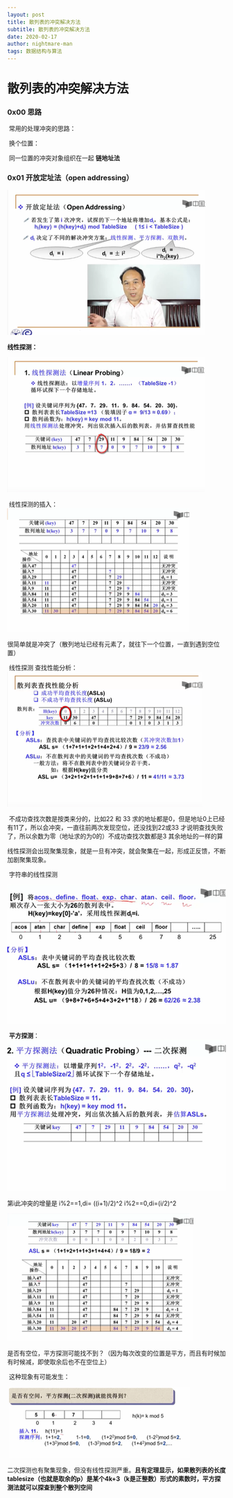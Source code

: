 ```yaml
---
layout: post
title: 散列表的冲突解决方法
subtitle: 散列表的冲突解决方法
date: 2020-02-17
author: nightmare-man
tags: 数据结构与算法
---
```

# 散列表的冲突解决方法

### 0x00 思路

​	常用的处理冲突的思路：

​	换个位置：

​	同一位置的冲突对象组织在一起  **链地址法**

### 0x01 开放定址法（open addressing）

![TIM截图20200217120434](/assets/img/TIM截图20200217120434.png)

 **线性探测：**

![TIM截图20200217120725](/assets/img/TIM截图20200217120725.png)

​	线性探测的插入：![TIM截图20200217120826](/assets/img/TIM截图20200217120826.png)

很简单就是冲突了（散列地址已经有元素了，就往下一个位置，一直到遇到空位置）

​	线性探测 查找性能分析：![TIM截图20200217121306](/assets/img/TIM截图20200217121306.png)

​		不成功查找次数是按类来分的，比如22 和 33 求的地址都是0，但是地址0上已经有11了，所以会冲突，一直往前两次发现空位，还没找到22或33 才说明查找失败了，所以余数为零（地址求的为0的）不成功查找次数都是3 其余地址的一样的算

​		线性探测会出现聚集现象，就是一旦有冲突，就会聚集在一起，形成正反馈，不断加剧聚集现象。

​		字符串的线性探测

![TIM截图20200217121756](/assets/img/TIM截图20200217121756.png)

​	**平方探测**：
![TIM截图20200217122042](/assets/img/TIM截图20200217122042.png)

第i此冲突的增量是     i%2==1,di= ((i+1)/2)^2  i%2==0,di=(i/2)^2

 ![TIM截图20200217122517](/assets/img/TIM截图20200217122517.png)

​	是否有空位，平方探测可能找不到？（因为每次改变的位置是平方，而且有时候加有时候减，即使取余后也不在空位上）

​	这种现象有可能发生：

​	![TIM截图20200217122848](/assets/img/TIM截图20200217122848.png)

​	二次探测也有聚集现象，但没有线性探测严重。**且有定理显示，如果散列表的长度tablesize（也就是取余的p）是某个4k+3（k是正整数）形式的素数时，平方探测法就可以探查到整个散列空间**